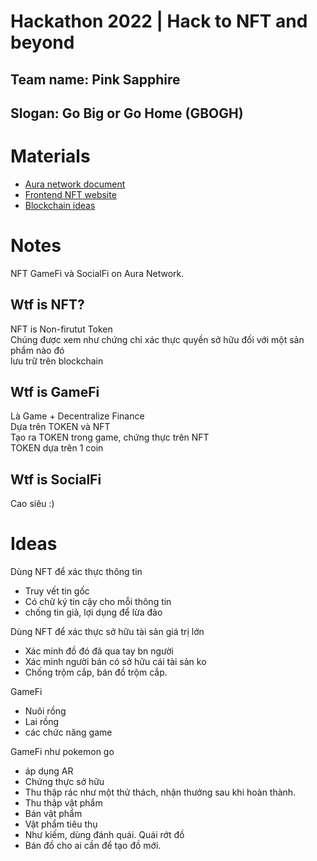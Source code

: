 
# Hackathon 2022 | Hack to NFT and beyond

## Team name: Pink Sapphire
## Slogan: Go Big or Go Home (GBOGH)


# Materials

- [Aura network document](https://docs.aura.network/)
- [Frontend NFT website](https://www.behance.net/gallery/145051957/Neon-NFTs-website)
- [Blockchain ideas](https://www.legalzoom.com/articles/31-blockchain-business-ideas-to-capitalize-on-in-2021)

# Notes

NFT GameFi và SocialFi on Aura Network.

## Wtf is NFT?

NFT is Non-firutut Token  
Chúng được xem như chứng chỉ xác thực quyền sở hữu đối với một sản phẩm nào đó  
lưu trữ trên blockchain  


## Wtf is GameFi

Là Game + Decentralize Finance  
Dựa trên TOKEN và NFT  
Tạo ra TOKEN trong game, chứng thực trên NFT  
TOKEN dựa trên 1 coin  


## Wtf is SocialFi

Cao siêu :)


# Ideas

Dùng NFT để xác thực thông tin
+ Truy vết tin gốc
+ Có chữ ký tin cậy cho mỗi thông tin 
+ chống tin giả, lợi dụng để lừa đảo

Dùng NFT để xác thực sở hữu tài sản giá trị lớn
+ Xác minh đồ đó đã qua tay bn người
+ Xác minh người bán có sở hữu cái tài sản ko
+ Chống trộm cắp, bán đồ trộm cắp.

GameFi
+ Nuôi rồng
+ Lai rồng
+ các chức năng game

GameFi như pokemon go
+ áp dụng AR
+ Chứng thực sở hữu
+ Thu thập rác như một thử thách, nhận thưởng sau khi hoàn thành.
+ Thu thập vật phẩm
+ Bán vật phẩm
+ Vật phẩm tiêu thụ
+ Như kiếm, dùng đánh quái. Quái rớt đồ
+ Bán đồ cho ai cần để tạo đồ mới.
















